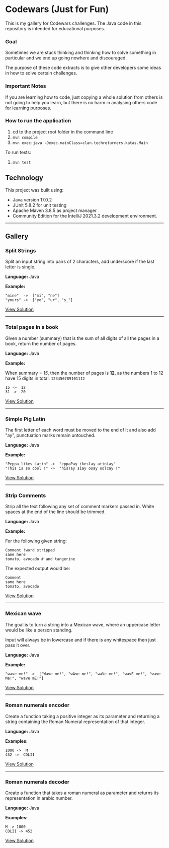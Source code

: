 # Codewars (Just for Fun)
This is my gallery for Codewars challenges. The Java code in this repository is intended for educational purposes.

### Goal
Sometimes we are stuck thinking and thinking how to solve something in particular and we end up going nowhere and discouraged.

The purpose of these code extracts is to give other developers some ideas in how to solve certain challenges.

### Important Notes
If you are learning how to code, just copying a whole solution from others is not going to help you learn, but there is no harm in analysing others code for learning purposes.

### How to run the application
1) cd to the project root folder in the command line
2) `mvn compile`
3) `mvn exec:java -Dexec.mainClass=clan.techreturners.katas.Main`

To run tests:
1) `mvn test`

## Technology
This project was built using:
- Java version 17.0.2
- JUnit 5.8.2 for unit testing
- Apache Maven 3.8.5 as project manager
- Community Edition for the IntelliJ 2021.3.2 development environment.

---
## Gallery

### Split Strings

Split an input string into pairs of 2 characters, add underscore if the last letter is single.

**Language:** Java

**Example:**
```
"mine"  ->  ["mi", "ne"]
"yours" ->  ["yo", "ur", "s_"]
```

[View Solution](src/main/java/clan/techreturners/katas/SplitStrings.java)

- - -
### Total pages in a book

Given a number (summary) that is the sum of all digits of all the pages in a book, return the number of pages.

**Language:** Java

**Example:**

When summary = *15*, then the number of pages is **12**, as the numbers 1 to 12 have 15 digits in total: ``123456789101112`` 

```
15 ->  12
31 ->  20
```

[View Solution](src/main/java/clan/techreturners/katas/PagesInABook.java)

- - -
### Simple Pig Latin

The first letter of each word must be moved to the end of it and also add "ay", punctuation marks remain untouched.

**Language:** Java

**Example:**

```
"Peppa likes Latin" ->  "eppaPay ikeslay atinLay"
"This is so cool !" ->  "hisTay siay osay oolcay !"
```

[View Solution](src/main/java/clan/techreturners/katas/SimplePigLatin.java)

- - -
### Strip Comments

Strip all the text following any set of comment markers passed in. White spaces at the end of the line should be trimmed.

**Language:** Java

**Example:**

For the following given string:
```
Comment !word stripped
same here
tomato, avocado # and tangerine
```

The expected output would be:
```
Comment
same here
tomato, avocado
```

[View Solution](src/main/java/clan/techreturners/katas/StripComments.java)

- - -
### Mexican wave

The goal is to turn a string into a Mexican wave, where an uppercase letter would be like a person standing. 

Input will always be in lowercase and if there is any whitespace then just pass it over.  

**Language:** Java

**Example:**

```
"wave me!" ->  ["Wave me!", "wAve me!", "waVe me!", "wavE me!", "wave Me!", "wave mE!"]
```

[View Solution](src/main/java/clan/techreturners/katas/MexicanWave.java)

- - -
### Roman numerals encoder

Create a function taking a positive integer as its parameter and returning a string containing the Roman Numeral representation of that integer.

**Language:** Java

**Examples:**

```
1000 ->  M
452 ->  CDLII
```

[View Solution](src/main/java/clan/techreturners/katas/RomanNumeralsEncoder.java)

- - -
### Roman numerals decoder

Create a function that takes a roman numeral as parameter and returns its representation in arabic number.

**Language:** Java

**Examples:**

```
M -> 1000
CDLII -> 452  
```

[View Solution](src/main/java/clan/techreturners/katas/RomanNumeralsDecoder.java)
